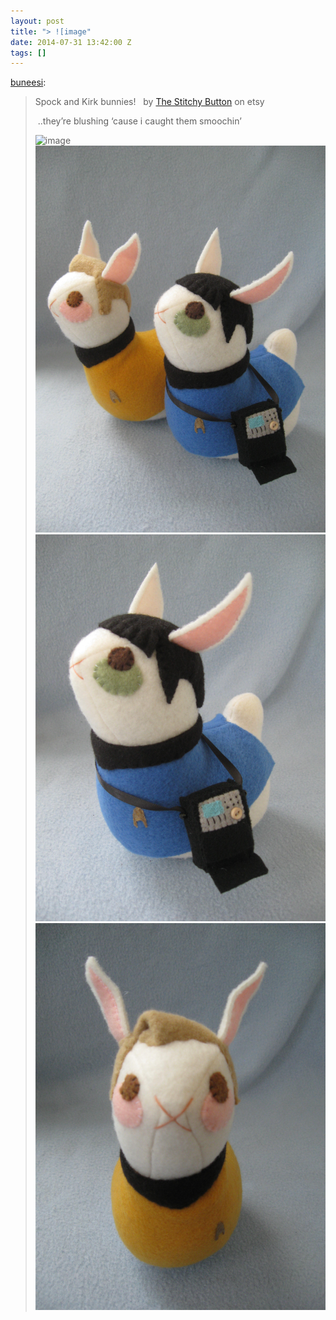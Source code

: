 ```yaml
---
layout: post
title: "> ![image"
date: 2014-07-31 13:42:00 Z
tags: []
---
```

[buneesi](http://buneesi.tumblr.com/post/57544185875/spock-and-kirk-bunnies-by-the-stitchy-button-on):

> Spock and Kirk bunnies!   by [The Stitchy Button](http://www.etsy.com/shop/stitchybutton) on etsy
> 
>  ..they’re blushing ‘cause i caught them smoochin’
> 
> ![image](https://66.media.tumblr.com/bc26fd6042158818177f44f438a26c26/tumblr_inline_mr4lbgRDZi1qz4rgp.jpg)
![](/media/2014/07/93403274341_0.jpg)
![](/media/2014/07/93403274341_1.jpg)
![](/media/2014/07/93403274341_2.jpg)

